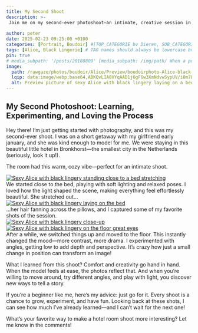 ```yaml
---
title: My Second Shoot
description: >-
 Join me on my second-ever photoshoot—an intimate, creative session in a cozy hotel room in the Netherlands. From soft bed shots to dramatic floor angles, I experimented, learned, and captured some amazing moments. Whether you're a beginner photographer or a model looking for inspiration, this story is all about embracing the process and having fun with it!
  
author: peter
date: 2025-02-23 09:25:00 +0100
categories: [Portrait, Boudoir] #[TOP_CATEGORIE bv Dieren, SUB_CATEGORIE bv Insecten] dit kunnen er Maximaal 2 zijn
tags: [Alice, Black Lingerie] # TAG names should always be lowercase bv lieveheersbeestje. Dit kan onbeperkt
pin: true
# media_subpath: '/posts/20180809' [media_subpath: /img/path/ When a post contains many images, it will be a time-consuming task to repeatedly define the path of the media resources. To solve this, we can define this path in the YAML block of the post. And then, the image source of Markdown can write the file name directly:![The flower](flower.png). The output will be:<img src="/img/path/flower.png" alt="The flower" />
image: 
  path: /rawgaze/photos/boudoir/Alice/Preview/boudoirphoto-Alice-black-lingerie-sexy-preview.webp
  lqip: data:image/webp;base64,ABKQvLIA8VYqAAD1j6gFGw3XmNdvwSypUV/i8m7Loa2t4G+JBFR31rgsuZllMaGQOx+Y/B6Xolcv84djNsCxE+Ur6ccpFWAAAAA= 
  alt: Preview picture of sexy Alice with black lingery laying on a bed.
--- 
```



## My Second Photoshoot: Learning, Experimenting, and Loving the Process

Hey there! I’m just getting started with photography, and this was my second-ever shoot. I was on a short getaway with my girlfriend early january, and she was kind enough to model for me. We were staying in this beautiful little hotel in Bronkhorst—the smallest city in the Netherlands (seriously, look it up!).

The room had this warm, cozy vibe—perfect for an intimate shoot. 

<div class="main-content">
  <div class="image-wrapper float-right" style="--width: 852; --height: 1280;">
    <a href="{{ site.cdn }}rawgaze/photos/boudoir/Alice/Large/boudoirphoto-Alice-black-lingerie-sexy1.webp" class="glightbox" data-gallery="gallery1">
      <img src="{{ site.cdn }}rawgaze/photos/boudoir/Alice/Small/boudoirphoto-Alice-black-lingerie-sexy1.webp"
           srcset="
             {{ site.cdn }}rawgaze/photos/boudoir/Alice/Small/boudoirphoto-Alice-black-lingerie-sexy1.webp 1280w,
             {{ site.cdn }}rawgaze/photos/boudoir/Alice/Medium/boudoirphoto-Alice-black-lingerie-sexy1.webp 2000w,
             {{ site.cdn }}rawgaze/photos/boudoir/Alice/Large/boudoirphoto-Alice-black-lingerie-sexy1.webp 3840w"
           sizes="(max-width: 800px) 100vw, (max-width: 1600px) 50vw, 33vw"
           alt="Sexy Alice with black lingery standing close to a bed stretching"
           loading="lazy">
    </a>
  </div>
  We started close to the bed, playing with soft lighting and relaxed poses. I loved how the light shaped the scene, making everything feel effortlessly beautiful. She stretched out... 
</div>

<div class="main-content">
  <div class="image-wrapper float-left" style="--width: 852; --height: 1280;">
    <a href="{{ site.cdn }}rawgaze/photos/boudoir/Alice/Large/boudoirphoto-Alice-black-lingerie-sexy2.webp" class="glightbox" data-gallery="gallery1">
      <img src="{{ site.cdn }}rawgaze/photos/boudoir/Alice/Small/boudoirphoto-Alice-black-lingerie-sexy2.webp"
           srcset="
             {{ site.cdn }}rawgaze/photos/boudoir/Alice/Small/boudoirphoto-Alice-black-lingerie-sexy2.webp 1280w,
             {{ site.cdn }}rawgaze/photos/boudoir/Alice/Medium/boudoirphoto-Alice-black-lingerie-sexy2.webp 2000w,
             {{ site.cdn }}rawgaze/photos/boudoir/Alice/Large/boudoirphoto-Alice-black-lingerie-sexy2.webp 3840w"
           sizes="(max-width: 800px) 100vw, (max-width: 1600px) 50vw, 33vw"
           alt="Sexy Alice with black lingery laying on the bed"
           loading="lazy">
    </a>
  </div>
  ...her hair fanning across the pillows, and I captured some of my favorite shots of the session.
</div>

<div class="main-content">
  <div class="image-wrapper align-center" style="--width: 852; --height: 1280;">
    <a href="{{ site.cdn }}rawgaze/photos/boudoir/Alice/Large/boudoirphoto-Alice-black-lingerie-sexy3.webp" class="glightbox" data-gallery="gallery1">
      <img src="{{ site.cdn }}rawgaze/photos/boudoir/Alice/Small/boudoirphoto-Alice-black-lingerie-sexy3.webp"
           srcset="
             {{ site.cdn }}rawgaze/photos/boudoir/Alice/Small/boudoirphoto-Alice-black-lingerie-sexy3.webp 1280w,
             {{ site.cdn }}rawgaze/photos/boudoir/Alice/Medium/boudoirphoto-Alice-black-lingerie-sexy3.webp 2000w,
             {{ site.cdn }}rawgaze/photos/boudoir/Alice/Large/boudoirphoto-Alice-black-lingerie-sexy3.webp 3840w"
           sizes="(max-width: 800px) 100vw, (max-width: 1600px) 50vw, 33vw"
           alt="Sexy Alice with black lingery close-up"
           loading="lazy">
    </a>
  </div>
</div>

<div class="main-content">
  <div class="image-wrapper float-left" style="--width: 852; --height: 1280;">
    <a href="{{ site.cdn }}rawgaze/photos/boudoir/Alice/Large/boudoirphoto-Alice-black-lingerie-sexy4.webp" class="glightbox" data-gallery="gallery1">
      <img src="{{ site.cdn }}rawgaze/photos/boudoir/Alice/Small/boudoirphoto-Alice-black-lingerie-sexy4.webp"
           srcset="
             {{ site.cdn }}rawgaze/photos/boudoir/Alice/Small/boudoirphoto-Alice-black-lingerie-sexy4.webp 1280w,
             {{ site.cdn }}rawgaze/photos/boudoir/Alice/Medium/boudoirphoto-Alice-black-lingerie-sexy4.webp 2000w,
             {{ site.cdn }}rawgaze/photos/boudoir/Alice/Large/boudoirphoto-Alice-black-lingerie-sexy4.webp 3840w"
           sizes="(max-width: 800px) 100vw, (max-width: 1600px) 50vw, 33vw"
           alt="Sexy Alice with black lingery on the floor great eyes"
           loading="lazy">
    </a>
  </div>
  After a while, we switched things up and moved to the floor. This instantly changed the mood—more contrast, more drama. I experimented with angles, getting low to add depth and perspective. It’s crazy how just a small change in position can transform an image!
</div>


What I learned from this shoot? Comfort and creativity go hand in hand. When the model feels at ease, the photos reflect that. And when you’re willing to move around, try different angles, and play with light, you discover new ways to tell a story.

If you’re a beginner like me, here’s my advice: just go for it. Every shoot is a chance to grow, experiment, and have fun. Looking back at these shots, I can see how much I’ve already learned—and I can’t wait for the next one!

What’s your favorite way to make a hotel room shoot more interesting? Let me know in the comments!



